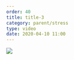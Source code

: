 ```yaml
---
order: 40
title: title-3
category: parent/stress
type: video
date: 2020-04-10 11:00
---
```


[![](../../static/images/adolescent-coping-corona-two-cover.webp)](../../static/videos/adolescent-coping-corona-two.mp4)